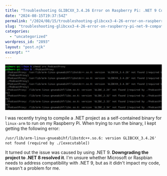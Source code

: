 ```yaml
---
title: "Troubleshooting GLIBCXX_3.4.26 Error on Raspberry Pi: .NET 9 Compatibility Issue"
date: "2024-08-15T19:37:54Z"
permalink: "/2024/08/15/troubleshooting-glibcxx3-4-26-error-on-raspberry-pi-net-9-compatibility-issue/"
slug: "troubleshooting-glibcxx3-4-26-error-on-raspberry-pi-net-9-compatibility-issue"
categories:
  - "uncategorized"
wordpress_id: "2893"
layout: "post.njk"
excerpt: ""
---
```


![](/wp-content/uploads/2024/08/error_glibcxx-.png?w=1024)

I was recently trying to compile a .NET project as a self-contained binary for `linux-arm` to run on my Raspberry Pi. When trying to run the binary, I kept getting the following error:

```
/usr/lib/arm-linux-gnueabihf/libstdc++.so.6: version GLIBCXX_3.4.26' not found (required by ./[executable])
```

It turned out the issue was caused by using .NET 9. **Downgrading the project to .NET 8 resolved it**. I'm unsure whether Microsoft or Raspbian needs to address compatibility with .NET 9, but as it didn't impact my code, it wasn't a problem for me.
